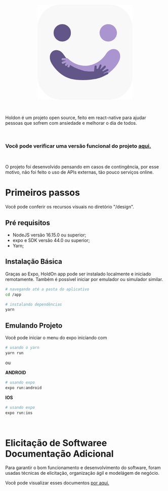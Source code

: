 <p align="center">
    <img width="300" src="https://raw.githubusercontent.com/Hackatona-AGES-2022/Undefined/main/design/iconlogo.png" />
</p>
<br/>

Holdon é um projeto open source, feito em react-native para ajudar pessoas que sofrem com ansiedade e melhorar o dia de todos.

<br/>

### Você pode verificar uma versão funcional do projeto **[aqui.](https://expo.dev/@guigaboy23/holdon)**

<br/>

O projeto foi desenvolvido pensando em casos de contingência, por esse motivo, não foi feito o uso de APIs externas, tão pouco serviços online.

# Primeiros passos

Você pode conferir os recursos vísuais no diretório "/design".

## Pré requisitos

- NodeJS versão 16.15.0 ou superior;
- expo e SDK versão 44.0 ou superior;
- Yarn;

## Instalação Básica

Graças ao Expo, HoldOn app pode ser instalado localmente e iniciado remotamente. Também é possível iniciar por emulador ou simulador similar.

```sh
# navegando até a pasta do aplicativo
cd /app
```

```sh
# instalando dependências
yarn
```

## Emulando Projeto

Você pode iniciar o menu do expo iniciando com

```sh
# usando o yarn
yarn run
```

ou

**ANDROID**

```sh
# usando expo
expo run:android
```

**IOS**

```sh
# usando expo
expo run:ios
```
<br/>

# Elicitação de Softwaree Documentação Adicional
Para garantir o bom funcionamento e desenvolvimento do software, foram usadas técnicas de elicitação, organização ágil e modelágem de negócio.

Você pode visualizar esses documentos [por aqui.]()

<br/>
